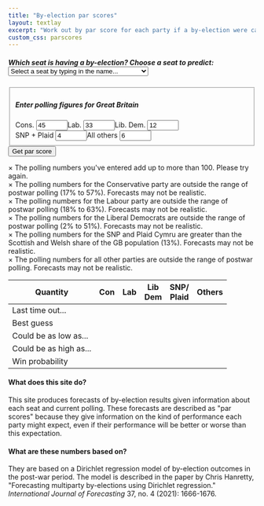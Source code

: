 ```yaml
---
title: "By-election par scores"
layout: textlay
excerpt: "Work out by par score for each party if a by-election were called"
custom_css: parscores
---
```


<script src="{{ site.url }}{{ site.baseurl }}/js/byelx_seat_data.js"></script>
<script src="{{ site.url }}{{ site.baseurl }}/js/byelx_seat_data_display.js"></script>
<script src="{{ site.url }}{{ site.baseurl }}/js/jquery.min.js"></script>
<script src="{{ site.url }}{{ site.baseurl }}/js/math.min.js"></script>
<script src="{{ site.url }}{{ site.baseurl }}/js/jstat.min.js"></script>
<script src="{{ site.url }}{{ site.baseurl }}/js/selectize.min.js"></script>
<script src="{{ site.url }}{{ site.baseurl }}/js/byelx_seat_data.js"></script>
<script src="{{ site.url }}{{ site.baseurl }}/js/byelx_fe_lab.js"></script>
<script src="{{ site.url }}{{ site.baseurl }}/js/byelx_fe_lib.js"></script>
<script src="{{ site.url }}{{ site.baseurl }}/js/byelx_fe_nat.js"></script>
<script src="{{ site.url }}{{ site.baseurl }}/js/byelx_fe_oth.js"></script>
<script src="{{ site.url }}{{ site.baseurl }}/js/byelx_phi.js"></script>
<script src="{{ site.url }}{{ site.baseurl }}/js/byelx_parscores.js"></script>
<form onsubmit = "formhandler(); return false">
      <div class = "control-group">
	  <h5>Which seat is having a by-election?
      <label for = "select-seat">Choose a seat to predict:</label>
      <select id = "select-seat" class = "demo-default" placeholder = "Select a seat...">
	<option value =''>Select a seat by typing in the name...</option>
	<option value ='1'>Aberavon</option>
	<option value ='2'>Aberconwy</option>
	<option value ='3'>Aberdeen North</option>
	<option value ='4'>Aberdeen South</option>
	<option value ='5'>West Aberdeenshire and Kincardine</option>
	<option value ='6'>Airdrie and Shotts</option>
	<option value ='7'>Aldershot</option>
	<option value ='8'>Aldridge-Brownhills</option>
	<option value ='9'>Altrincham and Sale West</option>
	<option value ='10'>Alyn and Deeside</option>
	<option value ='11'>Amber Valley</option>
	<option value ='12'>Angus</option>
	<option value ='13'>Arfon</option>
	<option value ='14'>Argyll and Bute</option>
	<option value ='15'>Arundel and South Downs</option>
	<option value ='16'>Ashfield</option>
	<option value ='17'>Ashford</option>
	<option value ='18'>Ashton-under-Lyne</option>
	<option value ='19'>Aylesbury</option>
	<option value ='20'>Ayr, Carrick and Cumnock</option>
	<option value ='21'>Central Ayrshire</option>
	<option value ='22'>North Ayrshire and Arran</option>
	<option value ='23'>Banbury</option>
	<option value ='24'>Banff and Buchan</option>
	<option value ='25'>Barking</option>
	<option value ='26'>Barnsley Central</option>
	<option value ='27'>Barnsley East</option>
	<option value ='28'>Barrow and Furness</option>
	<option value ='29'>Basildon and Billericay</option>
	<option value ='30'>South Basildon and East Thurrock</option>
	<option value ='31'>Basingstoke</option>
	<option value ='32'>Bassetlaw</option>
	<option value ='33'>Bath</option>
	<option value ='34'>Batley and Spen</option>
	<option value ='35'>Battersea</option>
	<option value ='36'>Beaconsfield</option>
	<option value ='37'>Beckenham</option>
	<option value ='38'>Bedford</option>
	<option value ='39'>Mid Bedfordshire</option>
	<option value ='40'>North East Bedfordshire</option>
	<option value ='41'>South West Bedfordshire</option>
	<option value ='42'>Bermondsey and Old Southwark</option>
	<option value ='43'>Berwick-upon-Tweed</option>
	<option value ='44'>Berwickshire, Roxburgh and Selkirk</option>
	<option value ='45'>Bethnal Green and Bow</option>
	<option value ='46'>Beverley and Holderness</option>
	<option value ='47'>Bexhill and Battle</option>
	<option value ='48'>Bexleyheath and Crayford</option>
	<option value ='49'>Birkenhead</option>
	<option value ='50'>Birmingham, Edgbaston</option>
	<option value ='51'>Birmingham, Erdington</option>
	<option value ='52'>Birmingham, Hall Green</option>
	<option value ='53'>Birmingham, Hodge Hill</option>
	<option value ='54'>Birmingham, Ladywood</option>
	<option value ='55'>Birmingham, Northfield</option>
	<option value ='56'>Birmingham, Perry Barr</option>
	<option value ='57'>Birmingham, Selly Oak</option>
	<option value ='58'>Birmingham, Yardley</option>
	<option value ='59'>Bishop Auckland</option>
	<option value ='60'>Blackburn</option>
	<option value ='61'>Blackley and Broughton</option>
	<option value ='62'>Blackpool North and Cleveleys</option>
	<option value ='63'>Blackpool South</option>
	<option value ='64'>Blaenau Gwent</option>
	<option value ='65'>Blaydon</option>
	<option value ='66'>Blyth Valley</option>
	<option value ='67'>Bognor Regis and Littlehampton</option>
	<option value ='68'>Bolsover</option>
	<option value ='69'>Bolton North East</option>
	<option value ='70'>Bolton South East</option>
	<option value ='71'>Bolton West</option>
	<option value ='72'>Bootle</option>
	<option value ='73'>Boston and Skegness</option>
	<option value ='74'>Bosworth</option>
	<option value ='75'>Bournemouth East</option>
	<option value ='76'>Bournemouth West</option>
	<option value ='77'>Bracknell</option>
	<option value ='78'>Bradford East</option>
	<option value ='79'>Bradford South</option>
	<option value ='80'>Bradford West</option>
	<option value ='81'>Braintree</option>
	<option value ='82'>Brecon and Radnorshire</option>
	<option value ='83'>Brent Central</option>
	<option value ='84'>Brent North</option>
	<option value ='85'>Brentford and Isleworth</option>
	<option value ='86'>Brentwood and Ongar</option>
	<option value ='87'>Bridgend</option>
	<option value ='88'>Bridgwater and West Somerset</option>
	<option value ='89'>Brigg and Goole</option>
	<option value ='90'>Brighton, Kemptown</option>
	<option value ='91'>Brighton, Pavilion</option>
	<option value ='92'>Bristol East</option>
	<option value ='93'>Bristol North West</option>
	<option value ='94'>Bristol South</option>
	<option value ='95'>Bristol West</option>
	<option value ='96'>Broadland</option>
	<option value ='97'>Bromley and Chislehurst</option>
	<option value ='98'>Bromsgrove</option>
	<option value ='99'>Broxbourne</option>
	<option value ='100'>Broxtowe</option>
	<option value ='101'>Buckingham</option>
	<option value ='102'>Burnley</option>
	<option value ='103'>Burton</option>
	<option value ='104'>Bury North</option>
	<option value ='105'>Bury South</option>
	<option value ='106'>Bury St Edmunds</option>
	<option value ='107'>Caerphilly</option>
	<option value ='108'>Caithness, Sutherland and Easter Ross</option>
	<option value ='109'>Calder Valley</option>
	<option value ='110'>Camberwell and Peckham</option>
	<option value ='111'>Camborne and Redruth</option>
	<option value ='112'>Cambridge</option>
	<option value ='113'>North East Cambridgeshire</option>
	<option value ='114'>North West Cambridgeshire</option>
	<option value ='115'>South Cambridgeshire</option>
	<option value ='116'>South East Cambridgeshire</option>
	<option value ='117'>Cannock Chase</option>
	<option value ='118'>Canterbury</option>
	<option value ='119'>Cardiff Central</option>
	<option value ='120'>Cardiff North</option>
	<option value ='121'>Cardiff South and Penarth</option>
	<option value ='122'>Cardiff West</option>
	<option value ='123'>Carlisle</option>
	<option value ='124'>Carmarthen East and Dinefwr</option>
	<option value ='125'>Carmarthen West and Pembrokeshire South</option>
	<option value ='126'>Carshalton and Wallington</option>
	<option value ='127'>Castle Point</option>
	<option value ='128'>Ceredigion</option>
	<option value ='129'>Charnwood</option>
	<option value ='130'>Chatham and Aylesford</option>
	<option value ='131'>Cheadle</option>
	<option value ='132'>Chelmsford</option>
	<option value ='133'>Chelsea and Fulham</option>
	<option value ='134'>Cheltenham</option>
	<option value ='135'>Chesham and Amersham</option>
	<option value ='136'>City of Chester</option>
	<option value ='137'>Chesterfield</option>
	<option value ='138'>Chichester</option>
	<option value ='139'>Chingford and Woodford Green</option>
	<option value ='140'>Chippenham</option>
	<option value ='141'>Chipping Barnet</option>
	<option value ='142'>Chorley</option>
	<option value ='143'>Christchurch</option>
	<option value ='144'>Cities of London and Westminster</option>
	<option value ='145'>Clacton</option>
	<option value ='146'>Cleethorpes</option>
	<option value ='147'>Clwyd South</option>
	<option value ='148'>Clwyd West</option>
	<option value ='149'>Coatbridge, Chryston and Bellshill</option>
	<option value ='150'>Colchester</option>
	<option value ='151'>Colne Valley</option>
	<option value ='152'>Congleton</option>
	<option value ='153'>Copeland</option>
	<option value ='154'>Corby</option>
	<option value ='155'>North Cornwall</option>
	<option value ='156'>South East Cornwall</option>
	<option value ='157'>The Cotswolds</option>
	<option value ='158'>Coventry North East</option>
	<option value ='159'>Coventry North West</option>
	<option value ='160'>Coventry South</option>
	<option value ='161'>Crawley</option>
	<option value ='162'>Crewe and Nantwich</option>
	<option value ='163'>Croydon Central</option>
	<option value ='164'>Croydon North</option>
	<option value ='165'>Croydon South</option>
	<option value ='166'>Cumbernauld, Kilsyth and Kirkintilloch East</option>
	<option value ='167'>Cynon Valley</option>
	<option value ='168'>Dagenham and Rainham</option>
	<option value ='169'>Darlington</option>
	<option value ='170'>Dartford</option>
	<option value ='171'>Daventry</option>
	<option value ='172'>Delyn</option>
	<option value ='173'>Denton and Reddish</option>
	<option value ='174'>Derby North</option>
	<option value ='175'>Derby South</option>
	<option value ='176'>Derbyshire Dales</option>
	<option value ='177'>Mid Derbyshire</option>
	<option value ='178'>North East Derbyshire</option>
	<option value ='179'>South Derbyshire</option>
	<option value ='180'>Devizes</option>
	<option value ='181'>Central Devon</option>
	<option value ='182'>East Devon</option>
	<option value ='183'>North Devon</option>
	<option value ='184'>South West Devon</option>
	<option value ='185'>Torridge and West Devon</option>
	<option value ='186'>Dewsbury</option>
	<option value ='187'>Don Valley</option>
	<option value ='188'>Doncaster Central</option>
	<option value ='189'>Doncaster North</option>
	<option value ='190'>Mid Dorset and North Poole</option>
	<option value ='191'>North Dorset</option>
	<option value ='192'>South Dorset</option>
	<option value ='193'>West Dorset</option>
	<option value ='194'>Dover</option>
	<option value ='195'>Dudley North</option>
	<option value ='196'>Dudley South</option>
	<option value ='197'>Dulwich and West Norwood</option>
	<option value ='198'>Dumfries and Galloway</option>
	<option value ='199'>Dumfriesshire, Clydesdale and Tweeddale</option>
	<option value ='200'>East Dunbartonshire</option>
	<option value ='201'>West Dunbartonshire</option>
	<option value ='202'>Dundee East</option>
	<option value ='203'>Dundee West</option>
	<option value ='204'>Dunfermline and West Fife</option>
	<option value ='205'>City of Durham</option>
	<option value ='206'>North Durham</option>
	<option value ='207'>North West Durham</option>
	<option value ='208'>Dwyfor Meirionnydd</option>
	<option value ='209'>Ealing Central and Acton</option>
	<option value ='210'>Ealing North</option>
	<option value ='211'>Ealing, Southall</option>
	<option value ='212'>Easington</option>
	<option value ='213'>East Ham</option>
	<option value ='214'>East Kilbride, Strathaven and Lesmahagow</option>
	<option value ='215'>East Lothian</option>
	<option value ='216'>Eastbourne</option>
	<option value ='217'>Eastleigh</option>
	<option value ='218'>Eddisbury</option>
	<option value ='219'>Edinburgh East</option>
	<option value ='220'>Edinburgh North and Leith</option>
	<option value ='221'>Edinburgh South</option>
	<option value ='222'>Edinburgh South West</option>
	<option value ='223'>Edinburgh West</option>
	<option value ='224'>Edmonton</option>
	<option value ='225'>Ellesmere Port and Neston</option>
	<option value ='226'>Elmet and Rothwell</option>
	<option value ='227'>Eltham</option>
	<option value ='228'>Enfield North</option>
	<option value ='229'>Enfield, Southgate</option>
	<option value ='230'>Epping Forest</option>
	<option value ='231'>Epsom and Ewell</option>
	<option value ='232'>Erewash</option>
	<option value ='233'>Erith and Thamesmead</option>
	<option value ='234'>Esher and Walton</option>
	<option value ='235'>Exeter</option>
	<option value ='236'>Falkirk</option>
	<option value ='237'>Fareham</option>
	<option value ='238'>Faversham and Mid Kent</option>
	<option value ='239'>Feltham and Heston</option>
	<option value ='240'>North East Fife</option>
	<option value ='241'>Filton and Bradley Stoke</option>
	<option value ='242'>Finchley and Golders Green</option>
	<option value ='243'>Folkestone and Hythe</option>
	<option value ='244'>Forest of Dean</option>
	<option value ='245'>Fylde</option>
	<option value ='246'>Gainsborough</option>
	<option value ='247'>Garston and Halewood</option>
	<option value ='248'>Gateshead</option>
	<option value ='249'>Gedling</option>
	<option value ='250'>Gillingham and Rainham</option>
	<option value ='251'>Glasgow Central</option>
	<option value ='252'>Glasgow East</option>
	<option value ='253'>Glasgow North</option>
	<option value ='254'>Glasgow North East</option>
	<option value ='255'>Glasgow North West</option>
	<option value ='256'>Glasgow South</option>
	<option value ='257'>Glasgow South West</option>
	<option value ='258'>Glenrothes</option>
	<option value ='259'>Gloucester</option>
	<option value ='260'>Gordon</option>
	<option value ='261'>Gosport</option>
	<option value ='262'>Gower</option>
	<option value ='263'>Grantham and Stamford</option>
	<option value ='264'>Gravesham</option>
	<option value ='265'>Great Grimsby</option>
	<option value ='266'>Great Yarmouth</option>
	<option value ='267'>Greenwich and Woolwich</option>
	<option value ='268'>Guildford</option>
	<option value ='269'>Hackney North and Stoke Newington</option>
	<option value ='270'>Hackney South and Shoreditch</option>
	<option value ='271'>Halesowen and Rowley Regis</option>
	<option value ='272'>Halifax</option>
	<option value ='273'>Haltemprice and Howden</option>
	<option value ='274'>Halton</option>
	<option value ='275'>Hammersmith</option>
	<option value ='276'>East Hampshire</option>
	<option value ='277'>North East Hampshire</option>
	<option value ='278'>North West Hampshire</option>
	<option value ='279'>Hampstead and Kilburn</option>
	<option value ='280'>Harborough</option>
	<option value ='281'>Harlow</option>
	<option value ='282'>Harrogate and Knaresborough</option>
	<option value ='283'>Harrow East</option>
	<option value ='284'>Harrow West</option>
	<option value ='285'>Hartlepool</option>
	<option value ='286'>Harwich and North Essex</option>
	<option value ='287'>Hastings and Rye</option>
	<option value ='288'>Havant</option>
	<option value ='289'>Hayes and Harlington</option>
	<option value ='290'>Hazel Grove</option>
	<option value ='291'>Hemel Hempstead</option>
	<option value ='292'>Hemsworth</option>
	<option value ='293'>Hendon</option>
	<option value ='294'>Henley</option>
	<option value ='295'>Hereford and South Herefordshire</option>
	<option value ='296'>North Herefordshire</option>
	<option value ='297'>Hertford and Stortford</option>
	<option value ='298'>North East Hertfordshire</option>
	<option value ='299'>South West Hertfordshire</option>
	<option value ='300'>Hertsmere</option>
	<option value ='301'>Hexham</option>
	<option value ='302'>Heywood and Middleton</option>
	<option value ='303'>High Peak</option>
	<option value ='304'>Hitchin and Harpenden</option>
	<option value ='305'>Holborn and St Pancras</option>
	<option value ='306'>Hornchurch and Upminster</option>
	<option value ='307'>Hornsey and Wood Green</option>
	<option value ='308'>Horsham</option>
	<option value ='309'>Houghton and Sunderland South</option>
	<option value ='310'>Hove</option>
	<option value ='311'>Huddersfield</option>
	<option value ='312'>Kingston upon Hull East</option>
	<option value ='313'>Kingston upon Hull North</option>
	<option value ='314'>Kingston upon Hull West and Hessle</option>
	<option value ='315'>Huntingdon</option>
	<option value ='316'>Hyndburn</option>
	<option value ='317'>Ilford North</option>
	<option value ='318'>Ilford South</option>
	<option value ='319'>Inverclyde</option>
	<option value ='320'>Inverness, Nairn, Badenoch and Strathspey</option>
	<option value ='321'>Ipswich</option>
	<option value ='322'>Isle of Wight</option>
	<option value ='323'>Islington North</option>
	<option value ='324'>Islington South and Finsbury</option>
	<option value ='325'>Islwyn</option>
	<option value ='326'>Jarrow</option>
	<option value ='327'>Keighley</option>
	<option value ='328'>Kenilworth and Southam</option>
	<option value ='329'>Kensington</option>
	<option value ='330'>Kettering</option>
	<option value ='331'>Kilmarnock and Loudoun</option>
	<option value ='332'>Kingston and Surbiton</option>
	<option value ='333'>Kingswood</option>
	<option value ='334'>Kirkcaldy and Cowdenbeath</option>
	<option value ='335'>Knowsley</option>
	<option value ='336'>Lanark and Hamilton East</option>
	<option value ='337'>West Lancashire</option>
	<option value ='338'>Lancaster and Fleetwood</option>
	<option value ='339'>Leeds Central</option>
	<option value ='340'>Leeds East</option>
	<option value ='341'>Leeds North East</option>
	<option value ='342'>Leeds North West</option>
	<option value ='343'>Leeds West</option>
	<option value ='344'>Leicester East</option>
	<option value ='345'>Leicester South</option>
	<option value ='346'>Leicester West</option>
	<option value ='347'>North West Leicestershire</option>
	<option value ='348'>South Leicestershire</option>
	<option value ='349'>Leigh</option>
	<option value ='350'>Lewes</option>
	<option value ='351'>Lewisham, Deptford</option>
	<option value ='352'>Lewisham East</option>
	<option value ='353'>Lewisham West and Penge</option>
	<option value ='354'>Leyton and Wanstead</option>
	<option value ='355'>Lichfield</option>
	<option value ='356'>Lincoln</option>
	<option value ='357'>Linlithgow and East Falkirk</option>
	<option value ='358'>Liverpool, Riverside</option>
	<option value ='359'>Liverpool, Walton</option>
	<option value ='360'>Liverpool, Wavertree</option>
	<option value ='361'>Liverpool, West Derby</option>
	<option value ='362'>Livingston</option>
	<option value ='363'>Llanelli</option>
	<option value ='364'>Loughborough</option>
	<option value ='365'>Louth and Horncastle</option>
	<option value ='366'>Ludlow</option>
	<option value ='367'>Luton North</option>
	<option value ='368'>Luton South</option>
	<option value ='369'>Macclesfield</option>
	<option value ='370'>Maidenhead</option>
	<option value ='371'>Maidstone and The Weald</option>
	<option value ='372'>Makerfield</option>
	<option value ='373'>Maldon</option>
	<option value ='374'>Manchester Central</option>
	<option value ='375'>Manchester, Gorton</option>
	<option value ='376'>Manchester, Withington</option>
	<option value ='377'>Mansfield</option>
	<option value ='378'>Meon Valley</option>
	<option value ='379'>Meriden</option>
	<option value ='380'>Merthyr Tydfil and Rhymney</option>
	<option value ='381'>Middlesbrough</option>
	<option value ='382'>Middlesbrough South and East Cleveland</option>
	<option value ='383'>Midlothian</option>
	<option value ='384'>Milton Keynes North</option>
	<option value ='385'>Milton Keynes South</option>
	<option value ='386'>Mitcham and Morden</option>
	<option value ='387'>Mole Valley</option>
	<option value ='388'>Monmouth</option>
	<option value ='389'>Montgomeryshire</option>
	<option value ='390'>Moray</option>
	<option value ='391'>Morecambe and Lunesdale</option>
	<option value ='392'>Morley and Outwood</option>
	<option value ='393'>Motherwell and Wishaw</option>
	<option value ='394'>Na h-Eileanan an Iar</option>
	<option value ='395'>Neath</option>
	<option value ='396'>New Forest East</option>
	<option value ='397'>New Forest West</option>
	<option value ='398'>Newark</option>
	<option value ='399'>Newbury</option>
	<option value ='400'>Newcastle-under-Lyme</option>
	<option value ='401'>Newcastle upon Tyne Central</option>
	<option value ='402'>Newcastle upon Tyne East</option>
	<option value ='403'>Newcastle upon Tyne North</option>
	<option value ='404'>Newport East</option>
	<option value ='405'>Newport West</option>
	<option value ='406'>Newton Abbot</option>
	<option value ='407'>Mid Norfolk</option>
	<option value ='408'>North Norfolk</option>
	<option value ='409'>North West Norfolk</option>
	<option value ='410'>South Norfolk</option>
	<option value ='411'>South West Norfolk</option>
	<option value ='412'>Normanton, Pontefract and Castleford</option>
	<option value ='413'>Northampton North</option>
	<option value ='414'>Northampton South</option>
	<option value ='415'>South Northamptonshire</option>
	<option value ='416'>Norwich North</option>
	<option value ='417'>Norwich South</option>
	<option value ='418'>Nottingham East</option>
	<option value ='419'>Nottingham North</option>
	<option value ='420'>Nottingham South</option>
	<option value ='421'>Nuneaton</option>
	<option value ='422'>Ochil and South Perthshire</option>
	<option value ='423'>Ogmore</option>
	<option value ='424'>Old Bexley and Sidcup</option>
	<option value ='425'>Oldham East and Saddleworth</option>
	<option value ='426'>Oldham West and Royton</option>
	<option value ='427'>Orkney and Shetland</option>
	<option value ='428'>Orpington</option>
	<option value ='429'>Oxford East</option>
	<option value ='430'>Oxford West and Abingdon</option>
	<option value ='431'>Paisley and Renfrewshire North</option>
	<option value ='432'>Paisley and Renfrewshire South</option>
	<option value ='433'>Pendle</option>
	<option value ='434'>Penistone and Stocksbridge</option>
	<option value ='435'>Penrith and The Border</option>
	<option value ='436'>Perth and North Perthshire</option>
	<option value ='437'>Peterborough</option>
	<option value ='438'>Plymouth, Moor View</option>
	<option value ='439'>Plymouth, Sutton and Devonport</option>
	<option value ='440'>Pontypridd</option>
	<option value ='441'>Poole</option>
	<option value ='442'>Poplar and Limehouse</option>
	<option value ='443'>Portsmouth North</option>
	<option value ='444'>Portsmouth South</option>
	<option value ='445'>Preseli Pembrokeshire</option>
	<option value ='446'>Preston</option>
	<option value ='447'>Pudsey</option>
	<option value ='448'>Putney</option>
	<option value ='449'>Rayleigh and Wickford</option>
	<option value ='450'>Reading East</option>
	<option value ='451'>Reading West</option>
	<option value ='452'>Redcar</option>
	<option value ='453'>Redditch</option>
	<option value ='454'>Reigate</option>
	<option value ='455'>East Renfrewshire</option>
	<option value ='456'>Rhondda</option>
	<option value ='457'>Ribble Valley</option>
	<option value ='458'>Richmond (Yorks)</option>
	<option value ='459'>Richmond Park</option>
	<option value ='460'>Rochdale</option>
	<option value ='461'>Rochester and Strood</option>
	<option value ='462'>Rochford and Southend East</option>
	<option value ='463'>Romford</option>
	<option value ='464'>Romsey and Southampton North</option>
	<option value ='465'>Ross, Skye and Lochaber</option>
	<option value ='466'>Rossendale and Darwen</option>
	<option value ='467'>Rother Valley</option>
	<option value ='468'>Rotherham</option>
	<option value ='469'>Rugby</option>
	<option value ='470'>Ruislip, Northwood and Pinner</option>
	<option value ='471'>Runnymede and Weybridge</option>
	<option value ='472'>Rushcliffe</option>
	<option value ='473'>Rutherglen and Hamilton West</option>
	<option value ='474'>Rutland and Melton</option>
	<option value ='475'>Saffron Walden</option>
	<option value ='476'>St Albans</option>
	<option value ='477'>St Austell and Newquay</option>
	<option value ='478'>St Helens North</option>
	<option value ='479'>St Helens South and Whiston</option>
	<option value ='480'>St Ives</option>
	<option value ='481'>Salford and Eccles</option>
	<option value ='482'>Salisbury</option>
	<option value ='483'>Scarborough and Whitby</option>
	<option value ='484'>Scunthorpe</option>
	<option value ='485'>Sedgefield</option>
	<option value ='486'>Sefton Central</option>
	<option value ='487'>Selby and Ainsty</option>
	<option value ='488'>Sevenoaks</option>
	<option value ='489'>Sheffield, Brightside and Hillsborough</option>
	<option value ='490'>Sheffield Central</option>
	<option value ='491'>Sheffield, Hallam</option>
	<option value ='492'>Sheffield, Heeley</option>
	<option value ='493'>Sheffield South East</option>
	<option value ='494'>Sherwood</option>
	<option value ='495'>Shipley</option>
	<option value ='496'>Shrewsbury and Atcham</option>
	<option value ='497'>North Shropshire</option>
	<option value ='498'>Sittingbourne and Sheppey</option>
	<option value ='499'>Skipton and Ripon</option>
	<option value ='500'>Sleaford and North Hykeham</option>
	<option value ='501'>Slough</option>
	<option value ='502'>Solihull</option>
	<option value ='503'>North Somerset</option>
	<option value ='504'>North East Somerset</option>
	<option value ='505'>Somerton and Frome</option>
	<option value ='506'>South Holland and The Deepings</option>
	<option value ='507'>South Ribble</option>
	<option value ='508'>South Shields</option>
	<option value ='509'>Southampton, Itchen</option>
	<option value ='510'>Southampton, Test</option>
	<option value ='511'>Southend West</option>
	<option value ='512'>Southport</option>
	<option value ='513'>Spelthorne</option>
	<option value ='514'>Stafford</option>
	<option value ='515'>Staffordshire Moorlands</option>
	<option value ='516'>South Staffordshire</option>
	<option value ='517'>Stalybridge and Hyde</option>
	<option value ='518'>Stevenage</option>
	<option value ='519'>Stirling</option>
	<option value ='520'>Stockport</option>
	<option value ='521'>Stockton North</option>
	<option value ='522'>Stockton South</option>
	<option value ='523'>Stoke-on-Trent Central</option>
	<option value ='524'>Stoke-on-Trent North</option>
	<option value ='525'>Stoke-on-Trent South</option>
	<option value ='526'>Stone</option>
	<option value ='527'>Stourbridge</option>
	<option value ='528'>Stratford-on-Avon</option>
	<option value ='529'>Streatham</option>
	<option value ='530'>Stretford and Urmston</option>
	<option value ='531'>Stroud</option>
	<option value ='532'>Central Suffolk and North Ipswich</option>
	<option value ='533'>Suffolk Coastal</option>
	<option value ='534'>South Suffolk</option>
	<option value ='535'>West Suffolk</option>
	<option value ='536'>Sunderland Central</option>
	<option value ='537'>East Surrey</option>
	<option value ='538'>Surrey Heath</option>
	<option value ='539'>South West Surrey</option>
	<option value ='540'>Mid Sussex</option>
	<option value ='541'>Sutton and Cheam</option>
	<option value ='542'>Sutton Coldfield</option>
	<option value ='543'>Swansea East</option>
	<option value ='544'>Swansea West</option>
	<option value ='545'>North Swindon</option>
	<option value ='546'>South Swindon</option>
	<option value ='547'>Tamworth</option>
	<option value ='548'>Tatton</option>
	<option value ='549'>Taunton Deane</option>
	<option value ='550'>Telford</option>
	<option value ='551'>Tewkesbury</option>
	<option value ='552'>North Thanet</option>
	<option value ='553'>South Thanet</option>
	<option value ='554'>Thirsk and Malton</option>
	<option value ='555'>Thornbury and Yate</option>
	<option value ='556'>Thurrock</option>
	<option value ='557'>Tiverton and Honiton</option>
	<option value ='558'>Tonbridge and Malling</option>
	<option value ='559'>Tooting</option>
	<option value ='560'>Torbay</option>
	<option value ='561'>Torfaen</option>
	<option value ='562'>Totnes</option>
	<option value ='563'>Tottenham</option>
	<option value ='564'>Truro and Falmouth</option>
	<option value ='565'>Tunbridge Wells</option>
	<option value ='566'>Twickenham</option>
	<option value ='567'>Tynemouth</option>
	<option value ='568'>North Tyneside</option>
	<option value ='569'>Uxbridge and South Ruislip</option>
	<option value ='570'>Vale of Clwyd</option>
	<option value ='571'>Vale of Glamorgan</option>
	<option value ='572'>Vauxhall</option>
	<option value ='573'>Wakefield</option>
	<option value ='574'>Wallasey</option>
	<option value ='575'>Walsall North</option>
	<option value ='576'>Walsall South</option>
	<option value ='577'>Walthamstow</option>
	<option value ='578'>Wansbeck</option>
	<option value ='579'>Wantage</option>
	<option value ='580'>Warley</option>
	<option value ='581'>Warrington North</option>
	<option value ='582'>Warrington South</option>
	<option value ='583'>Warwick and Leamington</option>
	<option value ='584'>North Warwickshire</option>
	<option value ='585'>Washington and Sunderland West</option>
	<option value ='586'>Watford</option>
	<option value ='587'>Waveney</option>
	<option value ='588'>Wealden</option>
	<option value ='589'>Weaver Vale</option>
	<option value ='590'>Wellingborough</option>
	<option value ='591'>Wells</option>
	<option value ='592'>Welwyn Hatfield</option>
	<option value ='593'>Wentworth and Dearne</option>
	<option value ='594'>West Bromwich East</option>
	<option value ='595'>West Bromwich West</option>
	<option value ='596'>West Ham</option>
	<option value ='597'>Westminster North</option>
	<option value ='598'>Westmorland and Lonsdale</option>
	<option value ='599'>Weston-Super-Mare</option>
	<option value ='600'>Wigan</option>
	<option value ='601'>North Wiltshire</option>
	<option value ='602'>South West Wiltshire</option>
	<option value ='603'>Wimbledon</option>
	<option value ='604'>Winchester</option>
	<option value ='605'>Windsor</option>
	<option value ='606'>Wirral South</option>
	<option value ='607'>Wirral West</option>
	<option value ='608'>Witham</option>
	<option value ='609'>Witney</option>
	<option value ='610'>Woking</option>
	<option value ='611'>Wokingham</option>
	<option value ='612'>Wolverhampton North East</option>
	<option value ='613'>Wolverhampton South East</option>
	<option value ='614'>Wolverhampton South West</option>
	<option value ='615'>Worcester</option>
	<option value ='616'>Mid Worcestershire</option>
	<option value ='617'>West Worcestershire</option>
	<option value ='618'>Workington</option>
	<option value ='619'>Worsley and Eccles South</option>
	<option value ='620'>East Worthing and Shoreham</option>
	<option value ='621'>Worthing West</option>
	<option value ='622'>The Wrekin</option>
	<option value ='623'>Wrexham</option>
	<option value ='624'>Wycombe</option>
	<option value ='625'>Wyre and Preston North</option>
	<option value ='626'>Wyre Forest</option>
	<option value ='627'>Wythenshawe and Sale East</option>
	<option value ='628'>Yeovil</option>
	<option value ='629'>Ynys M&ocirc;n</option>
	<option value ='630'>York Central</option>
	<option value ='631'>York Outer</option>
	<option value ='632'>East Yorkshire</option>
      </select>
      <script>
	$('#select-seat').selectize({
	    create: true,
	    sortField: {
		field: 'text',
		direction: 'asc'
	    }
	});
      </script>
      <br/>
      </div>
      <fieldset>
	<h5>Enter polling figures for Great Britain</h5>
	<div style = "float: left;">
	  <label for="conpoll">Cons.</label>
	  <input type="number" id="conpoll" name="conpoll" value = "45" onkeyup = "sum_to_one()" min = "0" max = "100">
	</div>
	<div style = "float: left;">
	  <label for="labpoll">Lab.</label>
	  <input type="number" id="labpoll" name="labpoll" value = "33" onkeyup = "sum_to_one()" min = "0" max = "100">
      	</div>
      	<div style = "float: left;">
	  <label for="libpoll">Lib. Dem.</label>
	  <input type="number" id="libpoll" name="libpoll" value = "12" onkeyup = "sum_to_one()" min = "0" max = "100">
	</div>
      	<div style = "float: left;">
	  <label for="natpoll">SNP + Plaid</label>
	  <input type="number" id="natpoll" name="natpoll" value = "4" onkeyup = "sum_to_one()" min = "0" max = "100">
      	</div>
      	<div style = "float: left;">
	  <label for = "othpoll">All others</label>
	  <input type="number" id="othpoll" name="othpoll" value = "6" onkeyup = "sum_to_one()" value = "0" min = "0" max = "100">
      	</div>
      </fieldset>
<input type="submit" value="Get par score" />
</form>
<div id = "negativevalues" class = "errormsg">
<span class="closebtn" onclick="this.parentElement.style.display='none';">&times;</span>
The polling numbers you've entered add up to more than 100. Please try again.
</div>
<div id = "conoos" class = "warningmsg">
<span class="closebtn" onclick="this.parentElement.style.display='none';">&times;</span>
The polling numbers for the Conservative party are outside the range of postwar polling (17% to 57%). Forecasts may not be realistic.
</div>
<div id = "laboos" class = "warningmsg">
<span class="closebtn" onclick="this.parentElement.style.display='none';">&times;</span>
The polling numbers for the Labour party are outside the range of postwar polling (18% to 63%). Forecasts may not be realistic.
</div>
<div id = "liboos" class = "warningmsg">
<span class="closebtn" onclick="this.parentElement.style.display='none';">&times;</span>
The polling numbers for the Liberal Democrats are outside the range of postwar polling (2% to 51%). Forecasts may not be realistic.
</div>
<div id = "natoos" class = "warningmsg">
<span class="closebtn" onclick="this.parentElement.style.display='none';">&times;</span>
The polling numbers for the SNP and Plaid Cymru are greater than the Scottish and Welsh share of the GB population (13%). Forecasts may not be realistic.
</div>
<div id = "othoos" class = "warningmsg">
<span class="closebtn" onclick="this.parentElement.style.display='none';">&times;</span>
The polling numbers for all other parties  are outside the range of postwar polling. Forecasts may not be realistic.
</div>
<div id = "results">
<table>
<thead>
<tr>
<th>Quantity</th><th>Con</th><th>Lab</th><th>Lib<br />Dem</th><th>SNP/<br/>Plaid</th><th>Others</th>
</tr>
</thead>
<tbody>
<tr>
	<td>Last time out...</td><td id = "conold"></td><td id = "labold"></td><td id = "libold"></td><td id = "natold"></td><td id = "othold"></td>
</tr>
<tr>
	<td>Best guess</td><td id = "conpe"></td><td id = "labpe"></td><td id = "libpe"></td><td id = "natpe"></td><td id = "othpe"></td>
</tr>
<tr>
	<td>Could be as low as...</td><td id = "conlo"></td><td id = "lablo"></td><td id = "liblo"></td><td id = "natlo"></td><td id = "othlo"></td>
</tr>
<tr>
	<td>Could be as high as...</td><td id = "conhi"></td><td id = "labhi"></td><td id = "libhi"></td><td id = "nathi"></td><td id = "othhi"></td>
</tr>
<tr>
	<td>Win probability</td><td id = "conpr"></td><td id = "labpr"></td><td id = "libpr"></td><td id = "natpr"></td><td id = "othpr"></td>
</tr>
</tbody>
</table>
</div>
  
#### What does this site do?

This site produces forecasts of by-election results given information
about each seat and current polling. These forecasts are described as
"par scores" because they give information on the kind of performance
each party might expect, even if their performance will be better or
worse than this expectation.

#### What are these numbers based on?

They are based on a Dirichlet regression model of by-election outcomes
in the post-war period. The model is described in the paper by Chris
Hanretty, "Forecasting multiparty by-elections using Dirichlet
regression." *International Journal of Forecasting* 37, no. 4 (2021):
1666-1676. 
